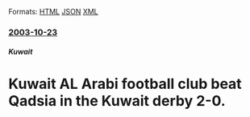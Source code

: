 
Formats: [HTML](/news/2003/10/23/kuwait-al-arabi-football-club-beat-qadsia-in-the-kuwait-derby-2a0.html)  [JSON](/news/2003/10/23/kuwait-al-arabi-football-club-beat-qadsia-in-the-kuwait-derby-2a0.json)  [XML](/news/2003/10/23/kuwait-al-arabi-football-club-beat-qadsia-in-the-kuwait-derby-2a0.xml)  

### [2003-10-23](/news/2003/10/23/index.md)

##### Kuwait
#  Kuwait AL Arabi football club beat Qadsia in the Kuwait derby 2-0.



